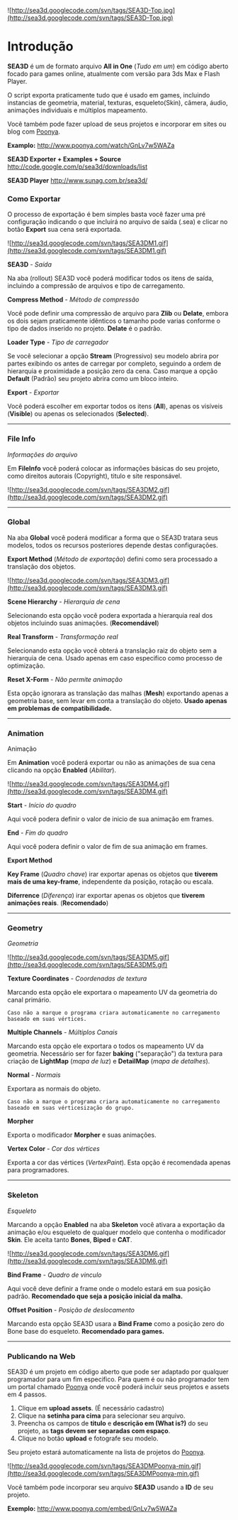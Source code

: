 ![http://sea3d.googlecode.com/svn/tags/SEA3D-Top.jpg](http://sea3d.googlecode.com/svn/tags/SEA3D-Top.jpg)

# Introdução #

**SEA3D** é um de formato arquivo **All in One** (_Tudo em um_) em código aberto focado para games online, atualmente com versão para 3ds Max e Flash Player.

O script exporta praticamente tudo que é usado em games, incluindo instancias de geometria, material, texturas, esqueleto(Skin), câmera, áudio, animações individuais e múltiplos mapeamento.

Você também pode fazer upload de seus projetos e incorporar em sites ou blog com [Poonya](http://www.poonya.com/).

**Examplo:**
http://www.poonya.com/watch/GnLv7w5WAZa

**SEA3D Exporter + Examples + Source**
http://code.google.com/p/sea3d/downloads/list

**SEA3D Player**
http://www.sunag.com.br/sea3d/

### Como Exportar ###

O processo de exportação é bem simples basta você fazer uma pré configuração indicando o que incluirá no arquivo de saída (.sea) e clicar no botão **Export** sua cena será exportada.

![http://sea3d.googlecode.com/svn/tags/SEA3DM1.gif](http://sea3d.googlecode.com/svn/tags/SEA3DM1.gif)

**SEA3D** - _Saída_

Na aba (rollout) SEA3D você poderá modificar todos os itens de saída, incluindo a compressão de arquivos e tipo de carregamento.

**Compress Method** - _Método de compressão_

Você pode definir uma compressão de arquivo para **Zlib** ou **Delate**, embora os dois sejam praticamente idênticos o tamanho pode varias conforme o tipo de dados inserido no projeto. **Delate** é o padrão.

**Loader Type** - _Tipo de carregador_

Se você selecionar a opção **Stream** (Progressivo) seu modelo abrira por partes exibindo os antes de carregar por completo, seguindo a ordem de hierarquia e proximidade a posição zero da cena. Caso marque a opção **Default** (Padrão) seu projeto abrira como um bloco inteiro.

**Export** - _Exportar_

Você poderá escolher em exportar todos os itens (**All**), apenas os visíveis (**Visible**) ou apenas os selecionados (**Selected**).


---


### File Info ###
_Informações do arquivo_

Em **FileInfo** você poderá colocar as informações básicas do seu projeto, como direitos autorais (Copyright), titulo e site responsável.

![http://sea3d.googlecode.com/svn/tags/SEA3DM2.gif](http://sea3d.googlecode.com/svn/tags/SEA3DM2.gif)


---


### Global ###

Na aba **Global** você poderá modificar a forma que o SEA3D tratara seus modelos, todos os recursos posteriores depende destas configurações.

**Export Method** (_Método de exportação_) defini como sera processado a translação dos objetos.

![http://sea3d.googlecode.com/svn/tags/SEA3DM3.gif](http://sea3d.googlecode.com/svn/tags/SEA3DM3.gif)

**Scene Hierarchy** - _Hierarquia de cena_

Selecionando esta opção você podera exportada a hierarquia real dos objetos incluindo suas animações. (**Recomendável**)

**Real Transform** - _Transformação real_

Selecionando esta opção você obterá a translação raiz do objeto sem a hierarquia de cena. Usado apenas em caso especifico como processo de optimização.

**Reset X-Form** - _Não permite animação_

Esta opção ignorara as translação das malhas (**Mesh**) exportando apenas a geometria base, sem levar em conta a translação do objeto. **Usado apenas em problemas de compatibilidade.**


---


### Animation ###
Animação

Em **Animation** você poderá exportar ou não as animações de sua cena clicando na opção **Enabled** (_Abilitar_).

![http://sea3d.googlecode.com/svn/tags/SEA3DM4.gif](http://sea3d.googlecode.com/svn/tags/SEA3DM4.gif)

**Start** - _Início do quadro_

Aqui você podera definir o valor de inicio de sua animação em frames.

**End** - _Fim do quadro_

Aqui você podera definir o valor de fim de sua animação em frames.

**Export Method**

**Key Frame** (_Quadro chave_) irar exportar apenas os objetos que **tiverem mais de uma key-frame**, independente da posição, rotação ou escala.

**Diferrence** (_Diferença_) irar exportar apenas os objetos que **tiverem animações reais**. (**Recomendado**)


---


### Geometry ###
_Geometria_

![http://sea3d.googlecode.com/svn/tags/SEA3DM5.gif](http://sea3d.googlecode.com/svn/tags/SEA3DM5.gif)

**Texture Coordinates** - _Coordenadas de textura_

Marcando esta opção ele exportara o mapeamento UV da geometria do canal primário.

`Caso não a marque o programa criara automaticamente no carregamento baseado em suas vértices.`

**Multiple Channels** - _Múltiplos Canais_

Marcando esta opção ele exportara o todos os mapeamento UV da geometria. Necessário ser for fazer **baking** ("separação") da textura para criação de **LightMap** (_mapa de luz_) e **DetailMap** (_mapa de detalhes_).

**Normal** - _Normais_

Exportara as normais do objeto.

`Caso não a marque o programa criara automaticamente no carregamento baseado em suas vérticesização do grupo.`

**Morpher**

Exporta o modificador **Morpher** e suas animações.

**Vertex Color** - _Cor dos vértices_

Exporta a cor das vértices (_VertexPaint_). Esta opção é recomendada apenas para programadores.


---


### Skeleton ###
_Esqueleto_

Marcando a opção **Enabled** na aba **Skeleton** você ativara a exportação da animação e/ou esqueleto de qualquer modelo que contenha o modificador **Skin**. Ele aceita tanto **Bones**, **Biped** e **CAT**.

![http://sea3d.googlecode.com/svn/tags/SEA3DM6.gif](http://sea3d.googlecode.com/svn/tags/SEA3DM6.gif)

**Bind Frame** - _Quadro de vinculo_

Aqui você deve definir a frame onde o modelo estará em sua posição padrão. **Recomendado que seja a posição inicial da malha.**

**Offset Position** - _Posição de deslocamento_

Marcando esta opção SEA3D usara a **Bind Frame** como a posição zero do Bone base do esqueleto. **Recomendado para games.**


---


### Publicando na Web ###

SEA3D é um projeto em código aberto que pode ser adaptado por qualquer programador para um fim especifico. Para quem é ou não programador tem um portal chamado [Poonya](http://www.poonya.com/) onde você poderá incluir seus projetos e assets em 4 passos.

  1. Clique em **upload assets**. (É necessário cadastro)
  1. Clique na **setinha para cima** para selecionar seu arquivo.
  1. Preencha os campos de **titulo** e **descrição em (What is?)** do seu projeto, as **tags devem ser separadas com espaço**.
  1. Clique no botão **upload** e fotografe seu modelo.

Seu projeto estará automaticamente na lista de projetos do [Poonya](http://www.poonya.com/).

![http://sea3d.googlecode.com/svn/tags/SEA3DMPoonya-min.gif](http://sea3d.googlecode.com/svn/tags/SEA3DMPoonya-min.gif)

Você também pode incorporar seu arquivo **SEA3D** usando a **ID** de seu projeto.

**Exemplo:** http://www.poonya.com/embed/GnLv7w5WAZa